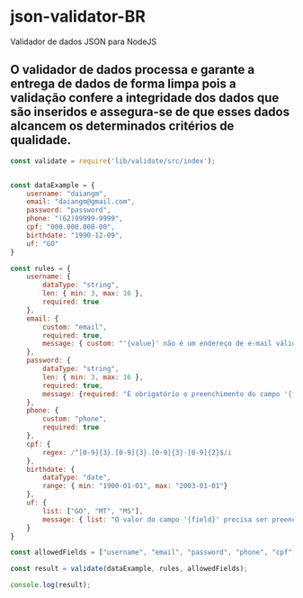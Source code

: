 # json-validator-BR
Validador de dados JSON para NodeJS

<h2> O validador de dados processa e garante a entrega de dados de forma limpa pois a validação confere a integridade dos dados que são inseridos e assegura-se de que esses dados alcancem os determinados critérios de qualidade. </h2>

```javascript
const validate = require('lib/validate/src/index');


const dataExample = {
    username: "daiangm",
    email: "daiangm@gmail.com",
    password: "password",
    phone: "(62)99999-9999",
    cpf: "000.000.000-00",
    birthdate: "1990-12-09",
    uf: "GO"
}

const rules = {
    username: {
        dataType: "string",
        len: { min: 3, max: 16 },
        required: true
    },
    email: {
        custom: "email",
        required: true,
        message: { custom: "'{value}' não é um endereço de e-mail válido" }
    },
    password: {
        dataType: "string",
        len: { min: 3, max: 16 },
        required: true,
        message: {required: "É obrigatório o preenchimento do campo '{field}'"}
    },
    phone: {
        custom: "phone",
        required: true
    },
    cpf: {
        regex: /^[0-9]{3}.[0-9]{3}.[0-9]{3}-[0-9]{2}$/i
    },
    birthdate: {
        dataType: "date",
        range: { min: "1900-01-01", max: "2003-01-01"}
    },
    uf: {
        list: ["GO", "MT", "MS"],
        message: { list: "O valor do campo '{field}' precisa ser preenchido com um dos valores da lista: {list}" }
    }
}

const allowedFields = ["username", "email", "password", "phone", "cpf", "birthdate", "uf"]

const result = validate(dataExample, rules, allowedFields);

console.log(result);

```
